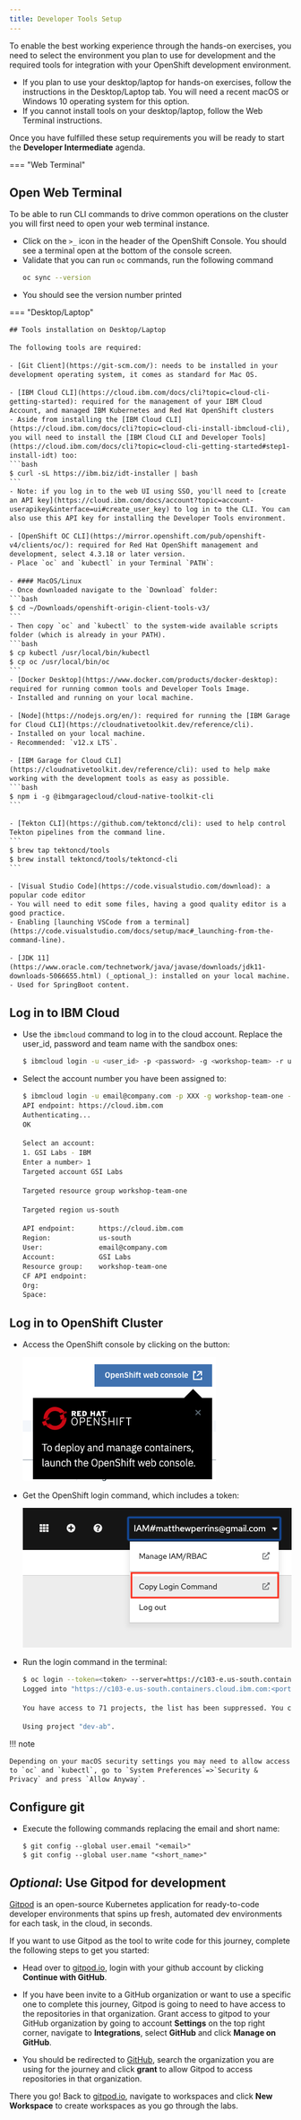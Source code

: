 ```yaml
---
title: Developer Tools Setup
---
```


<!--- cSpell:ignore ICPA openshiftconsole Theia userid toolset crwexposeservice gradlew bluemix ocinstall Mico crwopenlink crwopenapp swaggerui gitpat gituser  buildconfig yourproject wireframe devenvsetup viewapp crwopenlink  atemplatized rtifactoryurlsetup Kata Koda configmap Katacoda checksetup cndp katacoda checksetup Linespace igccli regcred REPLACEME Tavis pipelinerun openshiftcluster invokecloudshell cloudnative sampleapp bwoolf hotspots multicloud pipelinerun Sricharan taskrun Vadapalli Rossel REPLACEME cloudnativesampleapp artifactoryuntar untar Hotspot devtoolsservices Piyum Zonooz Farr Kamal Arora Laszewski  Roadmap roadmap Istio Packt buildpacks automatable ksonnet jsonnet targetport podsiks SIGTERM SIGKILL minikube apiserver multitenant kubelet multizone Burstable checksetup handson  stockbffnode codepatterns devenvsetup newwindow preconfigured cloudantcredentials apikey Indexyaml classname  errorcondition tektonpipeline gradlew gitsecret viewapp cloudantgitpodscreen crwopenlink cdply crwopenapp -->

To enable the best working experience through the hands-on exercises, you
 need to select the environment you plan to use for development and the required tools for integration with your OpenShift development environment.

- If you plan to use your desktop/laptop for hands-on exercises, follow
 the instructions in the Desktop/Laptop tab. You will need a recent macOS or
  Windows 10 operating system for this option.
- If you cannot install tools on your desktop/laptop, follow the Web Terminal 
 instructions.

Once you have fulfilled these setup requirements you will be ready to
 start the **Developer Intermediate** agenda.


=== "Web Terminal"

## Open Web Terminal

To be able to run CLI commands to drive common operations on the cluster you will first need to open your web terminal instance.
- Click on the  `>_` icon in the header of the OpenShift Console. You should see a terminal open at the bottom of the console screen.
- Validate that you can run `oc` commands, run the following command
  ```bash
  oc sync --version
  ```
- You should see the version number printed

=== "Desktop/Laptop"

    ## Tools installation on Desktop/Laptop

    The following tools are required:

    - [Git Client](https://git-scm.com/): needs to be installed in your development operating system, it comes as standard for Mac OS.

    - [IBM Cloud CLI](https://cloud.ibm.com/docs/cli?topic=cloud-cli-getting-started): required for the management of your IBM Cloud Account, and managed IBM Kubernetes and Red Hat OpenShift clusters
    - Aside from installing the [IBM Cloud CLI](https://cloud.ibm.com/docs/cli?topic=cloud-cli-install-ibmcloud-cli), you will need to install the [IBM Cloud CLI and Developer Tools](https://cloud.ibm.com/docs/cli?topic=cloud-cli-getting-started#step1-install-idt) too:
    ```bash
    $ curl -sL https://ibm.biz/idt-installer | bash
    ```
    - Note: if you log in to the web UI using SSO, you'll need to [create an API key](https://cloud.ibm.com/docs/account?topic=account-userapikey&interface=ui#create_user_key) to log in to the CLI. You can also use this API key for installing the Developer Tools environment.

    - [OpenShift OC CLI](https://mirror.openshift.com/pub/openshift-v4/clients/oc/): required for Red Hat OpenShift management and development, select 4.3.18 or later version.
    - Place `oc` and `kubectl` in your Terminal `PATH`:

    - #### MacOS/Linux
    - Once downloaded navigate to the `Download` folder:
    ```bash
    $ cd ~/Downloads/openshift-origin-client-tools-v3/
    ```
    - Then copy `oc` and `kubectl` to the system-wide available scripts folder (which is already in your PATH).
    ```bash
    $ cp kubectl /usr/local/bin/kubectl
    $ cp oc /usr/local/bin/oc
    ```
    - [Docker Desktop](https://www.docker.com/products/docker-desktop): required for running common tools and Developer Tools Image.
    - Installed and running on your local machine.

    - [Node](https://nodejs.org/en/): required for running the [IBM Garage for Cloud CLI](https://cloudnativetoolkit.dev/reference/cli).
    - Installed on your local machine.
    - Recommended: `v12.x LTS`.

    - [IBM Garage for Cloud CLI](https://cloudnativetoolkit.dev/reference/cli): used to help make working with the development tools as easy as possible.
    ```bash 
    $ npm i -g @ibmgaragecloud/cloud-native-toolkit-cli
    ```

    - [Tekton CLI](https://github.com/tektoncd/cli): used to help control Tekton pipelines from the command line.
    ```
    $ brew tap tektoncd/tools
    $ brew install tektoncd/tools/tektoncd-cli
    ```

    - [Visual Studio Code](https://code.visualstudio.com/download): a popular code editor
    - You will need to edit some files, having a good quality editor is a good practice.
    - Enabling [launching VSCode from a terminal](https://code.visualstudio.com/docs/setup/mac#_launching-from-the-command-line).

    - [JDK 11](https://www.oracle.com/technetwork/java/javase/downloads/jdk11-downloads-5066655.html) (_optional_): installed on your local machine.
    - Used for SpringBoot content.

## Log in to IBM Cloud

  - Use the `ibmcloud` command to log in to the cloud account. Replace the user_id, password and team name with the sandbox ones:
    ```bash
    $ ibmcloud login -u <user_id> -p <password> -g <workshop-team> -r us-south
    ```

- Select the account number you have been assigned to:
  ```bash
  $ ibmcloud login -u email@company.com -p XXX -g workshop-team-one -r us-south
  API endpoint: https://cloud.ibm.com
  Authenticating...
  OK

  Select an account:
  1. GSI Labs - IBM
  Enter a number> 1
  Targeted account GSI Labs

  Targeted resource group workshop-team-one

  Targeted region us-south

  API endpoint:      https://cloud.ibm.com
  Region:            us-south
  User:              email@company.com
  Account:           GSI Labs
  Resource group:    workshop-team-one
  CF API endpoint:
  Org:
  Space:
  ```
  
## Log in to OpenShift Cluster

- Access the OpenShift console by clicking on the button:

    ![OpenShift Console](../../images/common/openshiftconsole.png)

- Get the OpenShift login command, which includes a token:

   ![OpenShift Login](../../images/common/LoginCommand.png)

- Run the login command in the terminal:
   ```bash
   $ oc login --token=<token> --server=https://c103-e.us-south.containers.cloud.ibm.com:<port>
   Logged into "https://c103-e.us-south.containers.cloud.ibm.com:<port>" as "IAM#email@company" using the token provided.

   You have access to 71 projects, the list has been suppressed. You can list all projects with 'oc projects'

   Using project "dev-ab".
   ```


!!! note

    Depending on your macOS security settings you may need to allow access to `oc` and `kubectl`, go to `System Preferences`=>`Security & Privacy` and press `Allow Anyway`.

## Configure git

- Execute the following commands replacing the email and short name:

  ```
  $ git config --global user.email "<email>"
  $ git config --global user.name "<short_name>"
  ```

## *Optional*: Use Gitpod for development

[Gitpod](https://www.gitpod.io/) is an open-source Kubernetes application for ready-to-code developer environments that spins up fresh, automated dev environments for each task, in the cloud, in seconds.

If you want to use Gitpod as the tool to write code for this journey, complete the following steps to get you started:

- Head over to [gitpod.io](https://gitpod.io), login with your github account by clicking **Continue with GitHub**.

- If you have been invite to a GitHub organization or want to use a specific one to complete this journey, Gitpod is going to need to have access to the repositories in that organization. Grant access to gitpod to your GitHub organization by going to account **Settings** on the top right corner, navigate to **Integrations**, select **GitHub** and click **Manage on GitHub**.

- You should be redirected to [GitHub](https://github.com), search the organization you are using for the journey and click **grant** to allow Gitpod to access repositories in that organization.

There you go! Back to [gitpod.io](https://gitpod.io/workspaces), navigate to workspaces and click **New Workspace** to create workspaces as you go through the labs.
